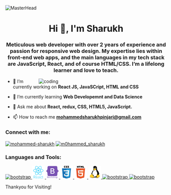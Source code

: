 ![MasterHead](https://chkskills.com/wp-content/uploads/2020/04/PNC-Animated-Banners.gif)

<h1 align="center">Hi 👋, I'm Sharukh</h1>
<h3 align="center">Meticulous web developer with over 2 years of experience and
              passion for responsive web design. My expertise lies within front-end web apps, and the main languages in my tech stack are JavaScript, React, and of course HTML/CSS. I’m a lifelong learner and love to teach.</h3>
              
<img align="right" alt="coding" width="400" src="https://www.olivesofts.com/web/web_development.jpg">

- 🔭 I’m currently working on **React JS, JavaSCript, HTML and CSS**

- 🌱 I’m currently learning **Web Developemnt and Data Science**

- 💬 Ask me about **React, redux, CSS, HTML5, JavaScript.**

- 📫 How to reach me **mohammedsharukhpinjari@gmail.com**

<h3 align="left">Connect with me:</h3>
<p align="left">
<a href="https://www.linkedin.com/in/sharukh1997/" target="blank"><img align="center" src="https://raw.githubusercontent.com/rahuldkjain/github-profile-readme-generator/master/src/images/icons/Social/linked-in-alt.svg" alt="mohammed-sharukh" height="30" width="40" /></a>
<a href="https://www.instagram.com/m0hammed_sharukh/" target="blank"><img align="center" src="https://raw.githubusercontent.com/rahuldkjain/github-profile-readme-generator/master/src/images/icons/Social/instagram.svg" alt="m0hammed_sharukh" height="30" width="40" /></a>
</p>

<h3 align="left">Languages and Tools:</h3>
<p align="left"><a href="https://www.javascript.com" target="_blank" rel="noreferrer"> <img src="https://cdn.iconscout.com/icon/free/png-64/javascript-1-225993.png" alt="bootstrap" width="40" height="40"/> </a><a href="https://reactjs.org/" target="_blank" rel="noreferrer"> <img src="https://raw.githubusercontent.com/devicons/devicon/master/icons/react/react-original-wordmark.svg" alt="react" width="40" height="40"/> </a><a href="https://getbootstrap.com" target="_blank" rel="noreferrer"> <img src="https://raw.githubusercontent.com/devicons/devicon/master/icons/bootstrap/bootstrap-plain-wordmark.svg" alt="bootstrap" width="40" height="40"/> </a> <a href="https://www.w3schools.com/css/" target="_blank" rel="noreferrer"> <img src="https://raw.githubusercontent.com/devicons/devicon/master/icons/css3/css3-original-wordmark.svg" alt="css3" width="40" height="40"/> </a> <a href="https://www.w3.org/html/" target="_blank" rel="noreferrer"> <img src="https://raw.githubusercontent.com/devicons/devicon/master/icons/html5/html5-original-wordmark.svg" alt="html5" width="40" height="40"/> </a> <a href="https://www.linux.org/" target="_blank" rel="noreferrer"> <img src="https://raw.githubusercontent.com/devicons/devicon/master/icons/linux/linux-original.svg" alt="linux" width="40" height="40"/> </a> <a href="https://nodejs.org" target="_blank" rel="noreferrer"><a href="https://www.java.com" target="_blank" rel="noreferrer"> <img src="https://cdn.iconscout.com/icon/free/png-64/java-2038875-1720088.png" alt="bootstrap" width="40" height="40"/> </a><a href="https://www.python.org" target="_blank" rel="noreferrer"> <img src="https://cdn.iconscout.com/icon/free/png-64/python-2752092-2284909.png" alt="bootstrap" width="40" height="40"/> </a>  </p>

Thankyou for Visiting!
